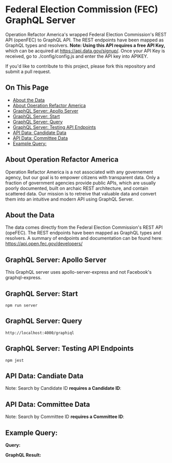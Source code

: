 # Federal Election Commission (FEC) GraphQL Server
Operation Refactor America's wrapped Federal Election Commission's REST API (openFEC) to GraphQL API. The REST endpoints have been mapped as GraphQL types and resolvers. **Note: Using this API requires a free API Key,** which can be acquired at https://api.data.gov/signup/. Once your API Key is received, go to ./config/config.js and enter the API key into APIKEY.

If you'd like to contribute to this project, please fork this repository and submit a pull request.

## On This Page
*  [About the Data](#about-the-data)
*  [About Operation Refactor America](#about-operation-refactor-america)
*  [GraphQL Server: Apollo Server](#graphql-server-apollo-server)
*  [GraphQL Server: Start](#graphql-server-start)
*  [GraphQL Server: Query](#graphql-server-query)
*  [GraphQL Server: Testing API Endpoints](#graphql-server-testing-api-endpoints)
*  [API Data: Candidate Data](#api-data-candidate-data)
*  [API Data: Committee Data](#api-data-committte-data)
*  [Example Query: ](#example-query-)

## About Operation Refactor America
Operation Refactor America is a not associated with any governement agency, but our goal is to empower citizens with transparent data. Only a fraction of government agencies provide public APIs, which are usually poorly documented, built on archaic REST architecture, and contain scattered data. Our mission is to retreive that valuable data and convert them into an intuitive and modern API using GraphQL Server.

## About the Data
The data comes directly from the Federal Election Commission's REST API (opeFEC). The REST endpoints have been mapped as GraphQL types and resolvers. A summary of endpoints and documentation can be found here: https://api.open.fec.gov/developers/

## GraphQL Server: Apollo Server
This GraphQL server uses apollo-server-express and not Facebook's graphql-express.

## GraphQL Server: Start
    npm run server

## GraphQL Server: Query
    http://localhost:4000/graphiql

## GraphQL Server: Testing API Endpoints
    npm jest

## API Data: Candiate Data
Note: Search by Candidate ID **requires a Candidate ID**:

## API Data: Committee Data
Note: Search by Committee ID **requires a Committee ID**:


## Example Query: 
**Query:**



**GraphQL Result:**

